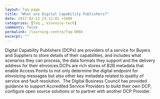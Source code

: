 ```yaml
---
layout: faq-page
title: "What are Digital Capability Publishers?"
date: 2017-02-13 23:12:01 +1000
categories: [faq , einvoice-tech]
comments: false
permalink: /learning-centre/faq-0003
excerpt: ""
---
```

Digital Capability Publishers (DCPs) are providers of a service for Buyers and Suppliers to store details of their capabilities, and includes what scenarios they can process, the data formats they support and the delivery address for their eInvoices.DCPs are rich stores of B2B metadata that enable Access Points to not only determine the digital endpoint for eInvoicing messages but also other key metadata related to quality of service and fault resolution.  The Digital Business Council has provided guidance to support Accredited Service Providers to build their own DCP, configure open source solutions or to partner with another DCP Provider. 

